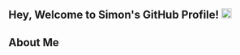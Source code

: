 <h2>Hey, Welcome to Simon's GitHub Profile! <img src="https://user-images.githubusercontent.com/39955420/147578264-bae0526c-028a-49d2-8af8-d08bb4edbd2a.gif" height="20" width="20"></h2>

<h2> About Me<h/2>
  
